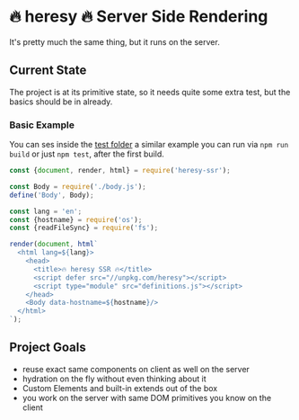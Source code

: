# 🔥 heresy 🔥 Server Side Rendering

It's pretty much the same thing, but it runs on the server.

## Current State

The project is at its primitive state, so it needs quite some extra test, but the basics should be in already.

### Basic Example

You can ses inside the [test folder](./test) a similar example you can run via `npm run build` or just `npm test`, after the first build.

```js
const {document, render, html} = require('heresy-ssr');

const Body = require('./body.js');
define('Body', Body);

const lang = 'en';
const {hostname} = require('os');
const {readFileSync} = require('fs');

render(document, html`
  <html lang=${lang}>
    <head>
      <title>🔥 heresy SSR 🔥</title>
      <script defer src="//unpkg.com/heresy"></script>
      <script type="module" src="definitions.js"></script>
    </head>
    <Body data-hostname=${hostname}/>
  </html>
`);
```

## Project Goals

  * reuse exact same components on client as well on the server
  * hydration on the fly without even thinking about it
  * Custom Elements and built-in extends out of the box
  * you work on the server with same DOM primitives you know on the client

